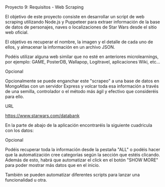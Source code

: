 Proyecto 9: Requisitos - Web Scraping

El objetivo de este proyecto consiste en desarrollar un script de web scraping utilizando Node.js y Puppeteer para extraer información de la base de datos de personajes, naves o localizaciones de Star Wars desde el sitio web oficial.

El objetivo es recuperar el nombre, la imagen y el detalle de cada uno de ellos, y almacenar la información en un archivo JSON.

Podéis utilizar alguna web similar que no esté en anteriores microlearnings, por ejemplo: GAME, PosterDB, Wallapop, Logitravel, aplicaciones Wiki, etc...

Opcional

Opcionalmente se puede enganchar este "scrapeo" a una base de datos en MongoAtlas con un servidor Express y volcar toda esa información a través de una semilla, controlador o el método más ágil y efectivo que consideréis para ello.

URL

https://www.starwars.com/databank

En la parte de abajo de la aplicación encontraréis la siguiente cuadricula con los datos:

Opcional

Podéis recuperar toda la información desde la pestaña "ALL" o podéis hacer que la automatización cree categorías según la sección que estéis clicando. Además de esto, habrá que automatizar el click en el botón "SHOW MORE" para poder mostrar más datos que en el inicio.

También se pueden automatizar diferentes scripts para lanzar una funcionalidad u otra.
